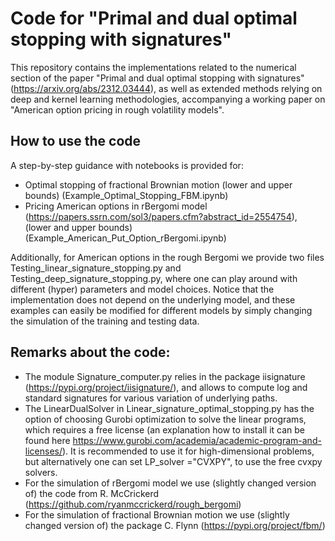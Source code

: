 # Code for "Primal and dual optimal stopping with signatures"
This repository contains the implementations related to the numerical section of the paper "Primal and dual optimal stopping with signatures" (https://arxiv.org/abs/2312.03444), as well as extended methods relying on deep and kernel learning methodologies, accompanying a working paper on "American option pricing in rough volatility models".

## How to use the code

A step-by-step guidance with notebooks is provided for:
- Optimal stopping of fractional Brownian motion (lower and upper bounds) (Example_Optimal_Stopping_FBM.ipynb)
- Pricing American options in rBergomi model (https://papers.ssrn.com/sol3/papers.cfm?abstract_id=2554754), (lower and upper bounds) (Example_American_Put_Option_rBergomi.ipynb)

Additionally, for American options in the rough Bergomi we provide two files Testing_linear_signature_stopping.py and Testing_deep_signature_stopping.py, where one can play around with different (hyper) parameters and model choices. Notice that the implementation does not depend on the underlying model, and these examples can easily be modified for different models by simply changing the simulation of the training and testing data.

## Remarks about the code:
- The module Signature_computer.py relies in the package iisignature (https://pypi.org/project/iisignature/), and allows to compute log and standard signatures for various variation of underlying paths.
- The LinearDualSolver in Linear_signature_optimal_stopping.py has the option of choosing Gurobi optimization to solve the linear programs, which requires a free license (an explanation how to install it can be found here https://www.gurobi.com/academia/academic-program-and-licenses/). It is recommended to use it for high-dimensional problems, but alternatively one can set LP_solver ="CVXPY", to use the free cvxpy solvers.
- For the simulation of rBergomi model we use (slightly changed version of) the code from R. McCrickerd (https://github.com/ryanmccrickerd/rough_bergomi)
- For the simulation of fractional Brownian motion we use (slightly changed version of) the package C. Flynn (https://pypi.org/project/fbm/)

